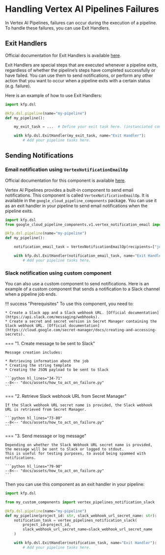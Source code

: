 # Handling Vertex AI Pipelines Failures

In Vertex AI Pipelines, failures can occur during the execution of a pipeline. To handle these failures, you can use Exit Handlers.

## Exit Handlers

Official documentation for Exit Handlers is available [here](https://www.kubeflow.org/docs/components/pipelines/v2/pipelines/control-flow/#exit-handling-dslexithandler).

Exit Handlers are special steps that are executed whenever a pipeline exits, regardless of whether the pipeline’s steps have completed successfully or have failed.
You can use them to  send notifications, or perform any other action that you want to occur when a pipeline exits with a certain status (e.g. failure).

Here is an example of how to use Exit Handlers:

```python
import kfp.dsl

@kfp.dsl.pipeline(name="my-pipeline")
def my_pipeline():

    my_exit_task = ...  # Define your exit task here. (instanciated component)

    with kfp.dsl.ExitHandler(my_exit_task, name="Exit Handler"):
        # Add your pipeline tasks here.
```

## Sending Notifications

### Email notification using `VertexNotificationEmailOp`

Official documentation for this component is available [here](https://cloud.google.com/vertex-ai/docs/pipelines/email-notifications).

Vertex AI Pipelines provides a built-in component to send email notifications.
This component is called `VertexNotificationEmailOp`.
It is available in the `google_cloud_pipeline_components` package.
You can use it as an exit handler in your pipeline to send email notifications when the pipeline exits.

```python
import kfp.dsl
from google_cloud_pipeline_components.v1.vertex_notification_email import VertexNotificationEmailOp

@kfp.dsl.pipeline(name="my-pipeline")
def my_pipeline():

    notification_email_task = VertexNotificationEmailOp(recipients=["john.doe@foo-bar.com"])

    with kfp.dsl.ExitHandler(notification_email_task, name="Exit Handler"):
        # Add your pipeline tasks here.
```

### Slack notification using custom component

You can also use a custom component to send notifications.
Here is an example of a custom component that sends a notification to a Slack channel when a pipeline job ends.

!!! success "Prerequisites"
    To use this component, you need to:

    * Create a Slack app and a Slack webhook URL. [Official documentation](https://api.slack.com/messaging/webhooks).
    * Create a secret and secret version in Secret Manager containing the Slack webhook URL. [Official documentation](https://cloud.google.com/secret-manager/docs/creating-and-accessing-secrets).



=== "1. Create message to be sent to Slack"

    Message creation includes:

    * Retrieving information about the job
    * Creating the string template
    * Creating the JSON payload to be sent to Slack

    ```python hl_lines="34-71"
    --8<-- "docs/assets/how_to_act_on_failure.py"
    ```

=== "2. Retrieve Slack webhook URL from Secret Manager"

    If the Slack webhook URL secret name is provided, the Slack webhook URL is retrieved from Secret Manager.

    ```python hl_lines="73-80"
    --8<-- "docs/assets/how_to_act_on_failure.py"
    ```

=== "3. Send message or log message"

    Depending on whether the Slack Webhook URL secret name is provided, the message will be sent to Slack or logged to stdout.
    This is useful for testing purposes, to avoid being spammed with notifications.

    ```python hl_lines="79-90"
    --8<-- "docs/assets/how_to_act_on_failure.py"
    ```


Then you can use this component as an exit handler in your pipeline:

```python
import kfp.dsl

from my_custom_components import vertex_pipelines_notification_slack

@kfp.dsl.pipeline(name="my-pipeline")
def my_pipeline(project_id: str, slack_webhook_url_secret_name: str):
    notification_task = vertex_pipelines_notification_slack(
        project_id=project_id,
        slack_webhook_url_secret_name=slack_webhook_url_secret_name
    )

    with kfp.dsl.ExitHandler(notification_task, name="Exit Handler"):
        # Add your pipeline tasks here.
```
